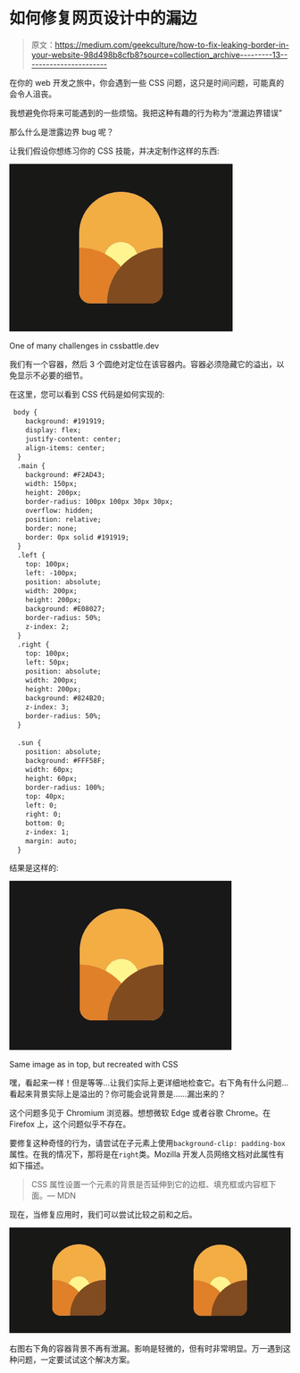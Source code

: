 # 如何修复网页设计中的漏边

> 原文：<https://medium.com/geekculture/how-to-fix-leaking-border-in-your-website-98d498b8cfb8?source=collection_archive---------13----------------------->

在你的 web 开发之旅中，你会遇到一些 CSS 问题，这只是时间问题，可能真的会令人沮丧。

我想避免你将来可能遇到的一些烦恼。我把这种有趣的行为称为“泄漏边界错误”

那么什么是泄露边界 bug 呢？

让我们假设你想练习你的 CSS 技能，并决定制作这样的东西:

![](img/aca27cca829e61a24d98edf79bb7ebbf.png)

One of many challenges in cssbattle.dev

我们有一个容器，然后 3 个圆绝对定位在该容器内。容器必须隐藏它的溢出，以免显示不必要的细节。

在这里，您可以看到 CSS 代码是如何实现的:

```
 body {
    background: #191919;
    display: flex;
    justify-content: center;
    align-items: center;
  }
  .main {
    background: #F2AD43;
    width: 150px;
    height: 200px;
    border-radius: 100px 100px 30px 30px;
    overflow: hidden;
    position: relative;
    border: none;
    border: 0px solid #191919;    
  }
  .left {
    top: 100px;
    left: -100px;
    position: absolute;
    width: 200px;
    height: 200px;
    background: #E08027;
    border-radius: 50%;
    z-index: 2;
  }
  .right {
    top: 100px;
    left: 50px;
    position: absolute;
    width: 200px;
    height: 200px;
    background: #824B20;
    z-index: 3;
    border-radius: 50%;
  }

  .sun {
    position: absolute;
    background: #FFF58F;
    width: 60px;
    height: 60px;
    border-radius: 100%;
    top: 40px;
    left: 0;
    right: 0;
    bottom: 0;
    z-index: 1;
    margin: auto;
  }
```

结果是这样的:

![](img/d5bb29458da281a9892a639ab50a2a53.png)

Same image as in top, but recreated with CSS

嘿，看起来一样！但是等等…让我们实际上更详细地检查它。右下角有什么问题…看起来背景实际上是溢出的？你可能会说背景是……漏出来的？

这个问题多见于 Chromium 浏览器。想想微软 Edge 或者谷歌 Chrome。在 Firefox 上，这个问题似乎不存在。

要修复这种奇怪的行为，请尝试在子元素上使用`background-clip: padding-box`属性。在我的情况下，那将是在`right`类。Mozilla 开发人员网络文档对此属性有如下描述。

> CSS 属性设置一个元素的背景是否延伸到它的边框、填充框或内容框下面。— MDN

现在，当修复应用时，我们可以尝试比较之前和之后。

![](img/94c3b86663545d1cd65d9dcc054c557d.png)

右图右下角的容器背景不再有泄漏。影响是轻微的，但有时非常明显。万一遇到这种问题，一定要试试这个解决方案。